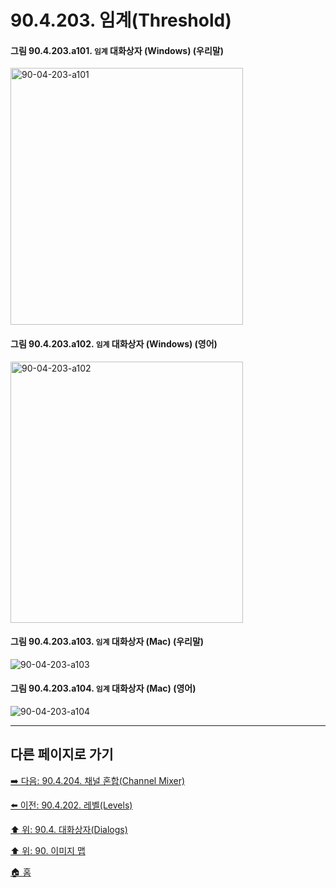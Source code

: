 # 90.4.203. 임계(Threshold)

<a id="90-04-203-a101"></a>

#### 그림 90.4.203.a101. `임계` 대화상자 (Windows) (우리말)
<img width="372" height="411" alt="90-04-203-a101" src="https://github.com/user-attachments/assets/ef93523e-f023-4dbb-ac33-8b4b9f3ff253" />

<a id="90-04-203-a102"></a>

#### 그림 90.4.203.a102. `임계` 대화상자 (Windows) (영어)
<img width="372" height="418" alt="90-04-203-a102" src="https://github.com/user-attachments/assets/3a2b80ba-b3d7-4614-9be7-0645e00f6f7a" />

<a id="90-04-203-a103"></a>

#### 그림 90.4.203.a103. `임계` 대화상자 (Mac) (우리말)
<img width="" height="" alt="90-04-203-a103" src="" />

<a id="90-04-203-a104"></a>

#### 그림 90.4.203.a104. `임계` 대화상자 (Mac) (영어)
<img width="" height="" alt="90-04-203-a104" src="" />

***

## 다른 페이지로 가기

[➡️ 다음: 90.4.204. 채널 혼합(Channel Mixer)](./90-04-0204-channel_mixer.md)

[⬅️ 이전: 90.4.202. 레벨(Levels)](./90-04-0202-levels.md)

[⬆️ 위: 90.4. 대화상자(Dialogs)](./90-04-0000-dialogs.md)

[⬆️ 위: 90. 이미지 맵](./90-00-image-map.md)

[🏠 홈](./00-home.md)